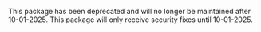 This package has been deprecated and will no longer be maintained after 10-01-2025. This package will only receive security fixes until 10-01-2025.